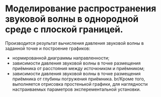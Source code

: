 # Моделирование распространения звуковой волны в однородной среде с плоской границей.
Производится результат вычисления давления звуковой волны в заданной точке и построение графиков:
-   нормированной диаграммы направленности;
-   зависимости давления звуковой волны в точке размещения приёмника от расстояния между источкником и приёмником;
-   зависимости давления звуковой волны в точке размещения приёмника от глубины погружения приёмника.
br/Кроме того, выполняется отрисовка простенькой графики, для наглядности настраиваемых параметров эксперементальной установки.
